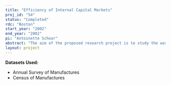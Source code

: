 ```yaml
---
title: "Efficiency of Internal Capital Markets"
proj_id: "54"
status: "Completed"
rdc: "Boston"
start_year: "2002"
end_year: "2002"
pi: "Antoinette Schoar"
abstract: "The aim of the proposed research project is to study the workings of internal capital markets. These are of primary importance in the capital allocation process in most developed economies, where a large fraction of investment decisions are made within big corporations. On average 60-80% of any new investment in the U.S. was financed through internal capital markets. Evidently, huge amounts of funds are not allocated via market prices in external capital markets, but through allocation mechanisms within the corporate hierarchy play a major role. However, we have only very limited understanding about what determines capital allocations within companies. One area where this problem manifests itself most prominently is corporate diversification. The two most prominent ideas are that internal capital markets either lead to 'winner-picking' of segments with good investment opportunities or inefficient cross-subsidization of under-performing segments. Using plant level data on investment, we plan to analyze the workings of internal capital markets in diversified firms. The structure of the LRD data provides a unique possibility to identify investment opportunities at the individual plant level. It allows us to form several different measures of investment opportunities to study how plant and segment level capital expenditures respond to changes in these measures. Because of the unique structure of the LRD, we will be able to differentiate between investments that are made at the individual plant level and investments that involve the decision to acquire or divest a whole plant or segment. The latter are normally decided at higher levels in the firm's hierarchy. The possibility to break down investment projects this way will allow us back out whether there exists a difference in the efficiency of projects that are decided at different levels in the organizational structure. Since the LRD itself does not provide information about which plants belong to a segment, we want to match COMPUSTAT Segment data to the LRD using a crosswalk developed by a researcher. Using plant level information from the LRD will be crucial to the proposed tests in this project. First, information form the LRD will allow us to analyze more precisely the extent and direction of capital flows across segments or plants. Since publicly available information from COMPUSTAT segment information files are prone to distortions due to managerial discretion and accounting requirements, the LRD gives a much more accurate picture of the different industries and lines of business a firm operates in. This will enable us to construct much more adequate measures of the investment opportunity set at the industry level than it is possible with publicly available data. Second, a main advantage lies with the fact that the LRD allows us to distinguish investments that are made at the individual plant level from those that are decisions to buy new plants or segments. This differentiation is possible due to the unique structure of the LRD, which surveys firms at the plant level."
layout: project
---
```


**Datasets Used:**

  - Annual Survey of Manufactures 
  - Census of Manufactures 

